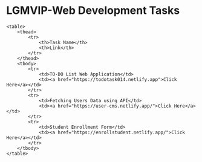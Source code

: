 # LGMVIP-Web Development Tasks

<style>
        table {
            width: 100%;
            border-collapse: collapse;
            border: 1px solid black;
            margin-top: 20px;
        }

        thead {
            background-color: #dddddd;
        }

        th,
        td {
            padding: 10px;
            text-align: left;
        }

        tr:nth-child(even) {
            background-color: #eee;
        }

        a {
            text-decoration: none;
            color: #000;
        }

        a:hover {
            text-decoration: underline;
        }
    </style>
    <table>
        <thead>
            <tr>
                <th>Task Name</th>
                <th>Link</th>
            </tr>
        </thead>
        <tbody>
            <tr>
                <td>TO-DO List Web Application</td>
                <td><a href="https://todotask014.netlify.app">Click Here</a></td>
            </tr>
            <tr>
                <td>Fetching Users Data using API</td>
                <td><a href="https://user-cms.netlify.app/">Click Here</a></td>
            </tr>
            <tr>
                <td>Student Enrollment Form</td>
                <td><a href="https://enrollstudent.netlify.app/">Click Here</a></td>
            </tr>
        </tbody>
    </table>

